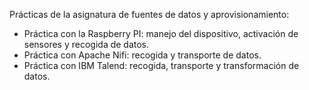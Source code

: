 Prácticas de la asignatura de fuentes de datos y aprovisionamiento:
- Práctica con la Raspberry PI: manejo del dispositivo, activación de sensores y recogida de datos.
- Práctica con Apache Nifi: recogida y transporte de datos.
- Práctica con IBM Talend: recogida, transporte y transformación de datos.

